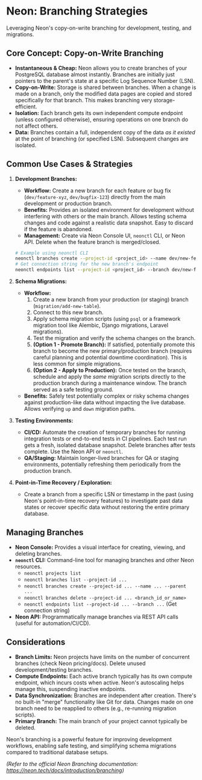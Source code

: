 # Neon: Branching Strategies

Leveraging Neon's copy-on-write branching for development, testing, and migrations.

## Core Concept: Copy-on-Write Branching

*   **Instantaneous & Cheap:** Neon allows you to create branches of your PostgreSQL database almost instantly. Branches are initially just pointers to the parent's state at a specific Log Sequence Number (LSN).
*   **Copy-on-Write:** Storage is shared between branches. When a change is made on a branch, only the modified data pages are copied and stored specifically for that branch. This makes branching very storage-efficient.
*   **Isolation:** Each branch gets its own independent compute endpoint (unless configured otherwise), ensuring operations on one branch do not affect others.
*   **Data:** Branches contain a full, independent copy of the data *as it existed* at the point of branching (or specified LSN). Subsequent changes are isolated.

## Common Use Cases & Strategies

1.  **Development Branches:**
    *   **Workflow:** Create a new branch for each feature or bug fix (`dev/feature-xyz`, `dev/bugfix-123`) directly from the main development or production branch.
    *   **Benefits:** Provides an isolated environment for development without interfering with others or the main branch. Allows testing schema changes and code against a realistic data snapshot. Easy to discard if the feature is abandoned.
    *   **Management:** Create via Neon Console UI, `neonctl` CLI, or Neon API. Delete when the feature branch is merged/closed.
    ```bash
    # Example using neonctl CLI
    neonctl branches create --project-id <project_id> --name dev/new-feature --parent <parent_branch_id_or_name>
    # Get connection string for the new branch's endpoint
    neonctl endpoints list --project-id <project_id> --branch dev/new-feature
    ```

2.  **Schema Migrations:**
    *   **Workflow:**
        1.  Create a new branch from your production (or staging) branch (`migration/add-new-table`).
        2.  Connect to this new branch.
        3.  Apply schema migration scripts (using `psql` or a framework migration tool like Alembic, Django migrations, Laravel migrations).
        4.  Test the migration and verify the schema changes on the branch.
        5.  **(Option 1 - Promote Branch):** If satisfied, potentially promote this branch to become the new primary/production branch (requires careful planning and potential downtime coordination). This is less common for simple migrations.
        6.  **(Option 2 - Apply to Production):** Once tested on the branch, schedule and apply the *same* migration scripts directly to the production branch during a maintenance window. The branch served as a safe testing ground.
    *   **Benefits:** Safely test potentially complex or risky schema changes against production-like data without impacting the live database. Allows verifying `up` and `down` migration paths.

3.  **Testing Environments:**
    *   **CI/CD:** Automate the creation of temporary branches for running integration tests or end-to-end tests in CI pipelines. Each test run gets a fresh, isolated database snapshot. Delete branches after tests complete. Use the Neon API or `neonctl`.
    *   **QA/Staging:** Maintain longer-lived branches for QA or staging environments, potentially refreshing them periodically from the production branch.

4.  **Point-in-Time Recovery / Exploration:**
    *   Create a branch from a specific LSN or timestamp in the past (using Neon's point-in-time recovery features) to investigate past data states or recover specific data without restoring the entire primary database.

## Managing Branches

*   **Neon Console:** Provides a visual interface for creating, viewing, and deleting branches.
*   **`neonctl` CLI:** Command-line tool for managing branches and other Neon resources.
    *   `neonctl projects list`
    *   `neonctl branches list --project-id ...`
    *   `neonctl branches create --project-id ... --name ... --parent ...`
    *   `neonctl branches delete --project-id ... <branch_id_or_name>`
    *   `neonctl endpoints list --project-id ... --branch ...` (Get connection string)
*   **Neon API:** Programmatically manage branches via REST API calls (useful for automation/CI/CD).

## Considerations

*   **Branch Limits:** Neon projects have limits on the number of concurrent branches (check Neon pricing/docs). Delete unused development/testing branches.
*   **Compute Endpoints:** Each active branch typically has its own compute endpoint, which incurs costs when active. Neon's autoscaling helps manage this, suspending inactive endpoints.
*   **Data Synchronization:** Branches are independent after creation. There's no built-in "merge" functionality like Git for data. Changes made on one branch need to be reapplied to others (e.g., re-running migration scripts).
*   **Primary Branch:** The main branch of your project cannot typically be deleted.

Neon's branching is a powerful feature for improving development workflows, enabling safe testing, and simplifying schema migrations compared to traditional database setups.

*(Refer to the official Neon Branching documentation: https://neon.tech/docs/introduction/branching)*